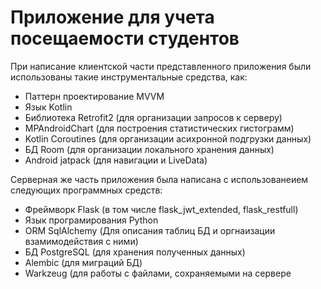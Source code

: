 # Приложение для учета посещаемости студентов

При написание клиентской части представленного приложения были использованы такие инструментальные средства, как:
- Паттерн проектирование MVVM
- Язык Kotlin
- Библиотека Retrofit2 (для организации запросов к серверу)
- MPAndroidChart (для построения статистических гистограмм)
- Kotlin Coroutines (для организации асихронной подгрузки данных)
- БД Room (для организации локального хранения данных)
- Android jatpack (для навигации и LiveData)

Серверная же часть приложения была написана c использованеием следующих программных средств:
-  Фреймворк Flask (в том числе flask_jwt_extended, flask_restfull)
-  Язык програмирования Python
-  ORM SqlAlchemy (Для описания таблиц БД и оргнаизации взамимодействия с ними) 
-  БД PostgreSQL (для хранения полученных данных)
-  Alembic (для миграций БД)
-  Warkzeug (для работы с файлами, сохраняемыми на сервере
